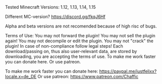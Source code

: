 Tested Minecraft Versions:
1.12, 1.13, 1.14, 1.15

Different MC-version?
https://discord.gg/fkqJ6Hf

Alpha and beta versions are not recomended because of high risc of bugs.

Terms of Use:
You may not forward the plugin!
You may not sell the plugin again!
You may not decompile or edit the plugin.
You may not "crack" the plugin!
In case of non-compliance follow legal steps!
Each download/passing on, thus also user-relevant data, are stored
by downloading, you are accepting the terms of use.
To make me work faster you can donate here.
Or use patreon.

To make me work faster you can donate here: https://paypal.me/justfelixx?locale.x=de_DE
Or use patreon: https://www.patreon.com/Chaffic
